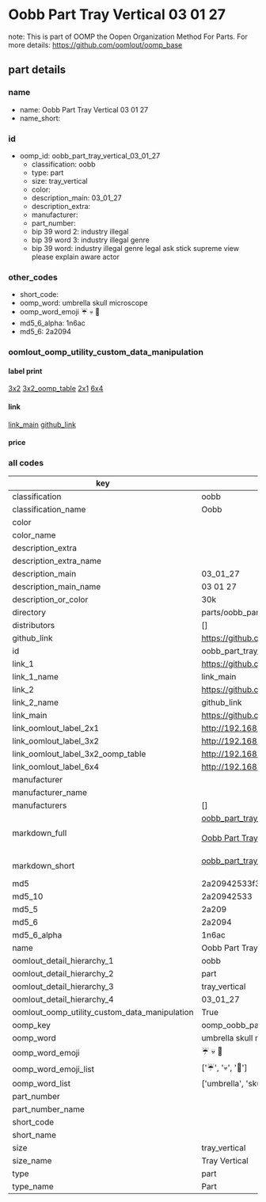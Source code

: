 # Oobb Part Tray Vertical 03 01 27  

note: This is part of OOMP the Oopen Organization Method For Parts. For more details: https://github.com/oomlout/oomp_base

##  part details





### name
* name: Oobb Part Tray Vertical 03 01 27
* name_short: 
### id
* oomp_id: oobb_part_tray_vertical_03_01_27
  * classification: oobb
  * type: part
  * size: tray_vertical
  * color: 
  * description_main: 03_01_27
  * description_extra: 
  * manufacturer: 
  * part_number: 
  * bip 39 word 2: industry illegal
  * bip 39 word 3: industry illegal genre
  * bip 39 word: industry illegal genre legal ask stick supreme view please explain aware actor

### other_codes
* short_code: 
* oomp_word: umbrella skull microscope
* oomp_word_emoji :umbrella: :skull: :microscope:
* md5_6_alpha: 1n6ac
* md5_6: 2a2094






### oomlout_oomp_utility_custom_data_manipulation
#### label print
[3x2](http://192.168.1.245:1112/?label=oomp%201n6ac)
[3x2_oomp_table](http://192.168.1.107:1112/?label=oomp%201n6ac)
[2x1](http://192.168.1.242:1112/?label=oomp%201n6ac)
[6x4](http://192.168.1.55:1112/?label=oomp%201n6ac)    

#### link

[link_main](https://github.com/oomlout/oomlout_oomp_current_version_messy/tree/main/parts/oobb_part_tray_vertical_03_01_27) [github_link](https://github.com/oomlout/oomlout_oomp_part_src/tree/main/parts/oobb_part_tray_vertical_03_01_27)                             

#### price







### all codes 
| key | value |  
| --- | --- |  
| classification | oobb |  
| classification_name | Oobb |  
| color |  |  
| color_name |  |  
| description_extra |  |  
| description_extra_name |  |  
| description_main | 03_01_27 |  
| description_main_name | 03 01 27 |  
| description_or_color | 30k |  
| directory | parts/oobb_part_tray_vertical_03_01_27 |  
| distributors | [] |  
| github_link | https://github.com/oomlout/oomlout_oomp_part_src/tree/main/parts/oobb_part_tray_vertical_03_01_27 |  
| id | oobb_part_tray_vertical_03_01_27 |  
| link_1 | https://github.com/oomlout/oomlout_oomp_current_version_messy/tree/main/parts/oobb_part_tray_vertical_03_01_27 |  
| link_1_name | link_main |  
| link_2 | https://github.com/oomlout/oomlout_oomp_part_src/tree/main/parts/oobb_part_tray_vertical_03_01_27 |  
| link_2_name | github_link |  
| link_main | https://github.com/oomlout/oomlout_oomp_current_version_messy/tree/main/parts/oobb_part_tray_vertical_03_01_27 |  
| link_oomlout_label_2x1 | http://192.168.1.242:1112/?label=oomp%201n6ac |  
| link_oomlout_label_3x2 | http://192.168.1.245:1112/?label=oomp%201n6ac |  
| link_oomlout_label_3x2_oomp_table | http://192.168.1.107:1112/?label=oomp%201n6ac |  
| link_oomlout_label_6x4 | http://192.168.1.55:1112/?label=oomp%201n6ac |  
| manufacturer |  |  
| manufacturer_name |  |  
| manufacturers | [] |  
| markdown_full | [oobb_part_tray_vertical_03_01_27](https://github.com/oomlout/oomlout_oomp_current_version_messy/tree/main/parts/oobb_part_tray_vertical_03_01_27)<br>[](https://github.com/oomlout/oomlout_oomp_current_version_messy/tree/main/parts/oobb_part_tray_vertical_03_01_27)<br>[Oobb Part Tray Vertical 03 01 27](https://github.com/oomlout/oomlout_oomp_current_version_messy/tree/main/parts/oobb_part_tray_vertical_03_01_27)<br><br> |  
| markdown_short | [oobb_part_tray_vertical_03_01_27](https://github.com/oomlout/oomlout_oomp_current_version_messy/tree/main/parts/oobb_part_tray_vertical_03_01_27)<br><br> |  
| md5 | 2a20942533f3fb3f5686a7f6c21c4399 |  
| md5_10 | 2a20942533 |  
| md5_5 | 2a209 |  
| md5_6 | 2a2094 |  
| md5_6_alpha | 1n6ac |  
| name | Oobb Part Tray Vertical 03 01 27 |  
| oomlout_detail_hierarchy_1 | oobb |  
| oomlout_detail_hierarchy_2 | part |  
| oomlout_detail_hierarchy_3 | tray_vertical |  
| oomlout_detail_hierarchy_4 | 03_01_27 |  
| oomlout_oomp_utility_custom_data_manipulation | True |  
| oomp_key | oomp_oobb_part_tray_vertical_03_01_27 |  
| oomp_word | umbrella skull microscope |  
| oomp_word_emoji | :umbrella: :skull: :microscope: |  
| oomp_word_emoji_list | [':umbrella:', ':skull:', ':microscope:'] |  
| oomp_word_list | ['umbrella', 'skull', 'microscope'] |  
| part_number |  |  
| part_number_name |  |  
| short_code |  |  
| short_name |  |  
| size | tray_vertical |  
| size_name | Tray Vertical |  
| type | part |  
| type_name | Part |  
